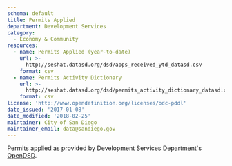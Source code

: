 ```yaml
---
schema: default
title: Permits Applied
department: Development Services
category:
  - Economy & Community
resources:
  - name: Permits Applied (year-to-date)
    url: >-
      http://seshat.datasd.org/dsd/apps_received_ytd_datasd.csv
    format: csv
  - name: Permits Activity Dictionary
    url: >-
      http://seshat.datasd.org/dsd/permits_activity_dictionary_datasd.csv
    format: csv
license: 'http://www.opendefinition.org/licenses/odc-pddl'
date_issued: '2017-01-08'
date_modified: '2018-02-25'
maintainer: City of San Diego
maintainer_email: data@sandiego.gov
---
```

Permits applied as provided by Development Services Department's
<a href="https://www.sandiego.gov/development-services/opendsd" target="_blank" rel="noopener">OpenDSD</a>.
